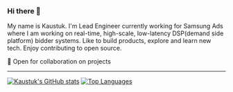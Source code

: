 ### Hi there 👋
My name is Kaustuk. I'm Lead Engineer currently working for Samsung Ads where I am working on real-time, high-scale, low-latency DSP(demand side platform) bidder systems. Like to build products, explore and learn new tech. Enjoy contributing to open source.

👐 Open for collaboration on projects

---

[![Kaustuk's GitHub stats](https://github-readme-stats.vercel.app/api?username=kaustuk)](https://github.com/anuraghazra/github-readme-stats)
[![Top Languages](https://github-readme-stats.vercel.app/api/top-langs/?username=kaustuk&layout=compact&hide=javascript,makefile)](https://github.com/anuraghazra/github-readme-stats)

<!--
**kaustuk/kaustuk** is a ✨ _special_ ✨ repository because its `README.md` (this file) appears on your GitHub profile.

Here are some ideas to get you started:

- 🔭 I’m currently working on ...
- 🌱 I’m currently learning ...
- 👯 I’m looking to collaborate on ...
- 🤔 I’m looking for help with ...
- 💬 Ask me about ...
- 📫 How to reach me: ...
- 😄 Pronouns: ...
- ⚡ Fun fact: ...
-->
